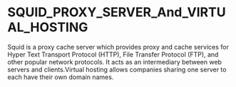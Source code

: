 # SQUID_PROXY_SERVER_And_VIRTUAL_HOSTING
Squid is a proxy cache server which provides proxy and cache services for Hyper Text Transport Protocol (HTTP), File Transfer Protocol (FTP), and other popular network protocols. It acts as an intermediary between web servers and clients.Virtual hosting allows companies sharing one server to each have their own domain names.
